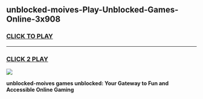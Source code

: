 
## unblocked-moives-Play-Unblocked-Games-Online-3x908
<h3>
<a href="https://premium76.site?title=unblocked-moives&ref=25A">CLICK TO PLAY</a></h3>
<hr>

<h3>
<a href="https://premium76.site?title=unblocked-moives&ref=25A">CLICK 2 PLAY</a>
  
</h3>

<a href="https://premium76.site?title=unblocked-moives&ref=25A"><img src="https://clearcache.store/games.png"></a>


**unblocked-moives games unblocked: Your Gateway to Fun and Accessible Online Gaming**
